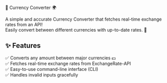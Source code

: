  💱 Currency Converter 🌍

A simple and accurate Currency Converter that fetches real-time exchange rates from an API!  
Easily convert between different currencies with up-to-date rates. 🚀  

## ✨ Features
✅ Converts any amount between major currencies 💵  
✅ Fetches real-time exchange rates from ExchangeRate-API  
✅ Easy-to-use command-line interface (CLI)  
✅ Handles invalid inputs gracefully
